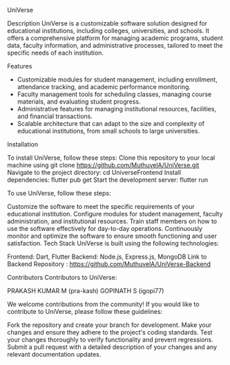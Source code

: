UniVerse

Description
UniVerse is a customizable software solution designed for educational institutions, including colleges, universities, and schools. It offers a comprehensive platform for managing academic programs, student data, faculty information, and administrative processes, tailored to meet the specific needs of each institution.

Features
* Customizable modules for student management, including enrollment, attendance tracking, and academic performance monitoring.
* Faculty management tools for scheduling classes, managing course materials, and evaluating student progress.
* Administrative features for managing institutional resources, facilities, and financial transactions.
* Scalable architecture that can adapt to the size and complexity of educational institutions, from small schools to large universities.

Installation

To install UniVerse, follow these steps:
  Clone this repository to your local machine using git clone https://github.com/MuthuvelA/UniVerse.git
  Navigate to the project directory: cd UniverseFrontend
  Install dependencies: flutter pub get
  Start the development server: flutter run
  
To use UniVerse, follow these steps:

Customize the software to meet the specific requirements of your educational institution.
Configure modules for student management, faculty administration, and institutional resources.
Train staff members on how to use the software effectively for day-to-day operations.
Continuously monitor and optimize the software to ensure smooth functioning and user satisfaction.
Tech Stack
UniVerse is built using the following technologies:

Frontend: Dart, Flutter
Backend: Node.js, Express.js, MongoDB
Link to Backend Repository : https://github.com/MuthuvelA/UniVerse-Backend

Contributors
Contributors to UniVerse:

PRAKASH KUMAR M (pra-kash)
GOPINATH S (igopi77)

We welcome contributions from the community! If you would like to contribute to UniVerse, please follow these guidelines:

Fork the repository and create your branch for development.
Make your changes and ensure they adhere to the project's coding standards.
Test your changes thoroughly to verify functionality and prevent regressions.
Submit a pull request with a detailed description of your changes and any relevant documentation updates.
